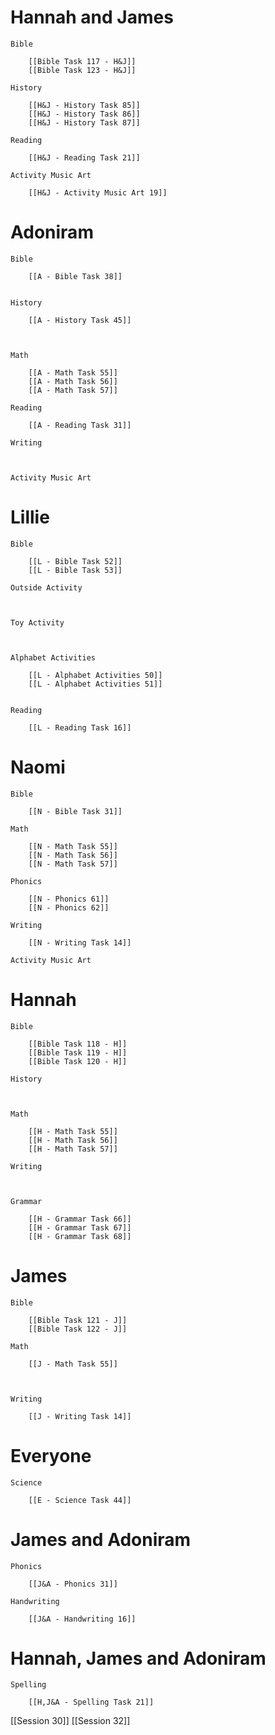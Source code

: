 # Hannah and James

	Bible

		[[Bible Task 117 - H&J]]
		[[Bible Task 123 - H&J]]

	History

		[[H&J - History Task 85]]
		[[H&J - History Task 86]]
		[[H&J - History Task 87]]

	Reading

		[[H&J - Reading Task 21]]

	Activity Music Art

		[[H&J - Activity Music Art 19]]
# Adoniram

	Bible

		[[A - Bible Task 38]]
		

	History

		[[A - History Task 45]]
		
		

	Math

		[[A - Math Task 55]]
		[[A - Math Task 56]]
		[[A - Math Task 57]]

	Reading

		[[A - Reading Task 31]]

	Writing

		

	Activity Music Art

		

# Lillie

	Bible

		[[L - Bible Task 52]]
		[[L - Bible Task 53]]

	Outside Activity

		

	Toy Activity

		

	Alphabet Activities

		[[L - Alphabet Activities 50]]
		[[L - Alphabet Activities 51]]
		

	Reading

		[[L - Reading Task 16]]

# Naomi

	Bible

		[[N - Bible Task 31]]

	Math

		[[N - Math Task 55]]
		[[N - Math Task 56]]
		[[N - Math Task 57]]

	Phonics

		[[N - Phonics 61]]
		[[N - Phonics 62]]

	Writing

		[[N - Writing Task 14]]

	Activity Music Art

		

# Hannah

	Bible

		[[Bible Task 118 - H]]
		[[Bible Task 119 - H]]
		[[Bible Task 120 - H]]

	History

		

	Math

		[[H - Math Task 55]]
		[[H - Math Task 56]]
		[[H - Math Task 57]]

	Writing

		

	Grammar

		[[H - Grammar Task 66]]
		[[H - Grammar Task 67]]
		[[H - Grammar Task 68]]
# James

	Bible

		[[Bible Task 121 - J]]
		[[Bible Task 122 - J]]

	Math

		[[J - Math Task 55]]
		
		

	Writing

		[[J - Writing Task 14]]

# Everyone

	Science

		[[E - Science Task 44]]
		
# James and Adoniram

	Phonics

		[[J&A - Phonics 31]]

	Handwriting

		[[J&A - Handwriting 16]]
# Hannah, James and Adoniram

	Spelling

		[[H,J&A - Spelling Task 21]]


[[Session 30]]
[[Session 32]]
